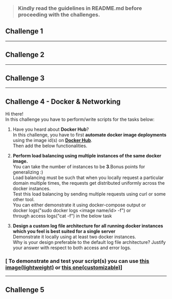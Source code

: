 >### Kindly read the guidelines in **README.md** before proceeding with the challenges.
## Challenge 1

-----------------------------------------------------
## Challenge 2

-----------------------------------------------------
## Challenge 3

-----------------------------------------------------
## Challenge 4 - Docker & Networking

Hi there!<br>
In this challenge you have to perform/write scripts for the tasks below:<br>
1. Have you heard about **Docker Hub**?<br>
In this challenge, you have to first **automate docker image deployments** using the image id(s) on [**Docker Hub**](https://hub.docker.com/search?q=).<br>
Then add the below functionalities.

2. **Perform load balancing using multiple instances of the same docker image.**<br>
You can take the number of instances to be **3**.Bonus points for generalizing :)<br>
Load balancing must be such that when you locally request a particular domain multiple times, the requests get distributed uniformly across the docker instances.<br>
Test this load balancing by sending multiple requests using curl or some other tool.<br>
You can either demonstrate it using docker-compose output or <br>
docker logs("sudo docker logs <image name/id> -f") or <br>
through access logs("cat <log file location> -f") in the below task<br>

3. **Design a custom log file architecture for all running docker instances which you feel is best suited for a single server**<br>
Demonstrate it locally using at least two docker instances.<br>
Why is your design preferable to the default log file architecture? Justify your answer with respect to both access and error logs.<br>
### [ To demonstrate and test your script(s) you can use [this image(lightweight)](https://hub.docker.com/r/metavinayak/matrix) or [this one(customizable)](https://hub.docker.com/r/metavinayak/matrix-custom)]

-----------------------------------------------------
## Challenge 5
